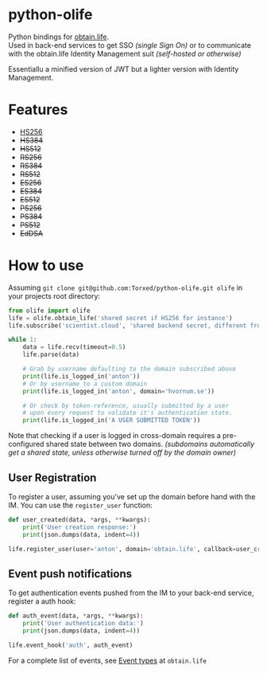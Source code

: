 # python-olife
Python bindings for [obtain.life](https://github.com/Torxed/obtain.life).<br>
Used in back-end services to get SSO *(single Sign On)* or to communicate with the obtain.life Identity Management suit *(self-hosted or otherwise)*

Essentiallu a minified version of JWT but a lighter version with Identity Management.

# Features

 * [HS256](https://github.com/Torxed/python-olife/wiki/HS256)
 * <strike>HS384</strike>
 * <strike>HS512</strike>
 * <strike>RS256</strike>
 * <strike>RS384</strike>
 * <strike>RS512</strike>
 * <strike>ES256</strike>
 * <strike>ES384</strike>
 * <strike>ES512</strike>
 * <strike>PS256</strike>
 * <strike>PS384</strike>
 * <strike>PS512</strike>
 * <strike>EdDSA</strike>

# How to use

Assuming `git clone git@github.com:Torxed/python-olife.git olife` in your projects root directory:

```python
from olife import olife
life = olife.obtain_life('shared secret if HS256 for instance')
life.subscribe('scientist.cloud', 'shared backend secret, different from shared secret above')

while 1:
	data = life.recv(timeout=0.5)
	life.parse(data)

	# Grab by username defaulting to the domain subscribed above
	print(life.is_logged_in('anton'))
	# Or by username to a custom domain
	print(life.is_logged_in('anton', domain='hvornum.se'))

	# Or check by token-reference, usually submitted by a user
	# upon every request to validate it's authentication state.
	print(life.is_logged_in('A USER SUBMITTED TOKEN'))
```

Note that checking if a user is logged in cross-domain requires a pre-configured shared state between two domains. *(subdomains automatically get a shared state, unless otherwise turned off by the domain owner)*

## User Registration

To register a user, assuming you've set up the domain before hand with the IM. You can use the `register_user` function:

```python
def user_created(data, *args, **kwargs):
	print('User creation response:')
	print(json.dumps(data, indent=4))

life.register_user(user='anton', domain='obtain.life', callback=user_created)
```

## Event push notifications

To get authentication events pushed from the IM to your back-end service, register a auth hook:

```python
def auth_event(data, *args, **kwargs):
	print('User authentication data:')
	print(json.dumps(data, indent=4))

life.event_hook('auth', auth_event)
```

For a complete list of events, see [Event types](https://github.com/Torxed/obtain.life/wiki/Event-types) at `obtain.life`